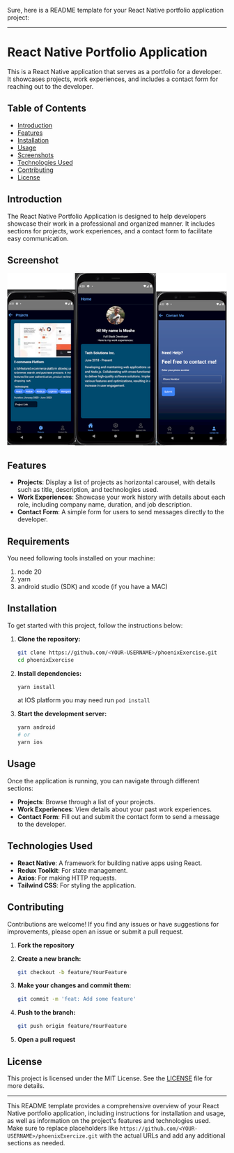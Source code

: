 Sure, here is a README template for your React Native portfolio application project:

---

# React Native Portfolio Application

This is a React Native application that serves as a portfolio for a developer. It showcases projects, work experiences, and includes a contact form for reaching out to the developer.

## Table of Contents

- [Introduction](#introduction)
- [Features](#features)
- [Installation](#installation)
- [Usage](#usage)
- [Screenshots](#screenshots)
- [Technologies Used](#technologies-used)
- [Contributing](#contributing)
- [License](#license)

## Introduction

The React Native Portfolio Application is designed to help developers showcase their work in a professional and organized manner. It includes sections for projects, work experiences, and a contact form to facilitate easy communication.

## Screenshot

![image of project](./projectImage.png)

## Features

- **Projects**: Display a list of projects as horizontal carousel, with details such as title, description, and technologies used.
- **Work Experiences**: Showcase your work history with details about each role, including company name, duration, and job description.
- **Contact Form**: A simple form for users to send messages directly to the developer.

## Requirements

You need following tools installed on your machine:

1. node 20
2. yarn
3. android studio (SDK) and xcode (if you have a MAC)

## Installation

To get started with this project, follow the instructions below:

1. **Clone the repository:**

   ```sh
   git clone https://github.com/<YOUR-USERNAME>/phoenixExercise.git
   cd phoenixExercise
   ```

2. **Install dependencies:**

   ```sh
   yarn install
   ```

   at IOS platform you may need run `pod install`

3. **Start the development server:**

   ```sh
   yarn android
   # or
   yarn ios
   ```

## Usage

Once the application is running, you can navigate through different sections:

- **Projects**: Browse through a list of your projects.
- **Work Experiences**: View details about your past work experiences.
- **Contact Form**: Fill out and submit the contact form to send a message to the developer.

## Technologies Used

- **React Native**: A framework for building native apps using React.
- **Redux Toolkit**: For state management.
- **Axios**: For making HTTP requests.
- **Tailwind CSS**: For styling the application.

## Contributing

Contributions are welcome! If you find any issues or have suggestions for improvements, please open an issue or submit a pull request.

1. **Fork the repository**
2. **Create a new branch:**

   ```sh
   git checkout -b feature/YourFeature
   ```

3. **Make your changes and commit them:**

   ```sh
   git commit -m 'feat: Add some feature'
   ```

4. **Push to the branch:**

   ```sh
   git push origin feature/YourFeature
   ```

5. **Open a pull request**

## License

This project is licensed under the MIT License. See the [LICENSE](LICENSE) file for more details.

---

This README template provides a comprehensive overview of your React Native portfolio application, including instructions for installation and usage, as well as information on the project's features and technologies used. Make sure to replace placeholders like `https://github.com/<YOUR-USERNAME>/phoenixExercize.git` with the actual URLs and add any additional sections as needed.

